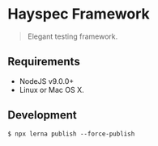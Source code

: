# Hayspec Framework

> Elegant testing framework.

## Requirements

* NodeJS v9.0.0+
* Linux or Mac OS X.

## Development

```
$ npx lerna publish --force-publish
```
